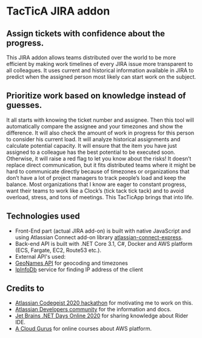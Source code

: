 # TacTicA JIRA addon

## Assign tickets with confidence about the progress.

This JIRA addon allows teams distributed over the world to be more efficient by making work timelines of every JIRA issue more transparent to all colleagues. It uses current and historical information available in JIRA to predict when the assigned person most likely can start work on the subject. 

## Prioritize work based on knowledge instead of guesses.

It all starts with knowing the ticket number and assignee. Then this tool will automatically compare the assignee and your timezones and show the difference. It will also check the amount of work in progress for this person to consider his current load. It will analyze historical assignments and calculate potential capacity. It will ensure that the item you have just assigned to a colleague has the best potential to be executed soon. Otherwise, it will raise a red flag to let you know about the risks!
It doesn’t replace direct communication, but it fits distributed teams where it might be hard to communicate directly because of timezones or organizations that don’t have a lot of project managers to track people’s load and keep the balance. Most organizations that I know are eager to constant progress, want their teams to work like a Clock’s (tick tack tick tack) and to avoid overload, stress, and tons of meetings. This TacTicApp brings that into life.

## Technologies used

* Front-End part (actual JIRA add-on) is built with native JavaScript and using Atlassian Connect add-on library [atlassian-connect-express](https://bitbucket.org/atlassian/atlassian-connect-express/src/master/README.md#markdown-header-atlassian-connect-express-nodejs-package-for-express-based-atlassian-add-ons).
* Back-end API is built with .NET Core 3.1, C#, Docker and AWS platform (ECS, Fargate, EC2, Route53 etc.).
* External API's used:
 * [GeoNames API](http://api.geonames.org/) for geocoding and timezones
 * [IpInfoDb](https://ipinfodb.com) service for finding IP address of the client

## Credits to

* [Atlassian Codegeist 2020 hackathon](https://codegeist.devpost.com/) for motivating  me to work on this.
* [Atlassian Developers community](https://community.developer.atlassian.com/) for the information and docs.
* [Jet Brains .NET Days Online 2020](https://pages.jetbrains.com/dotnet-days-2020/) for sharing knowledge about Rider IDE.
* [A Cloud Gurus](https://acloud.guru/) for online courses about AWS platform.